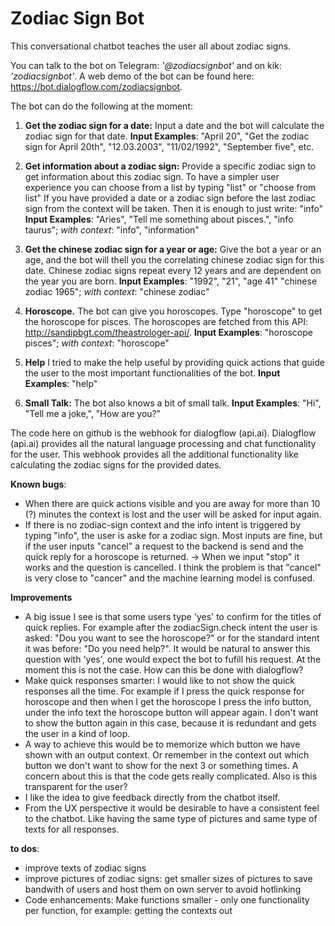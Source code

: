 # Zodiac Sign Bot #
This conversational chatbot teaches the user all about zodiac signs. 

You can talk to the bot on Telegram: _'@zodiacsignbot'_ and on kik: _'zodiacsignbot'_.
A web demo of the bot can be found here: https://bot.dialogflow.com/zodiacsignbot.

The bot can do the following at the moment: 

1. **Get the zodiac sign for a date:**
Input a date and the bot will calculate the zodiac sign for that date.
**Input Examples**: "April 20", "Get the zodiac sign for April 20th", "12.03.2003", "11/02/1992", "September five", etc. 

2. **Get information about a zodiac sign:**
Provide a specific zodiac sign to get information about this zodiac sign. To have a simpler user experience you can choose from a list by typing "list" or "choose from list" If you have provided a date or a zodiac sign before the last zodiac sign from the context will be taken. Then it is enough to just write: "info"
**Input Examples**: "Aries", "Tell me something about pisces.", "info taurus"; *with context*: "info", "information"

3. **Get the chinese zodiac sign for a year or age:**
Give the bot a year or an age, and the bot will thell you the correlating chinese zodiac sign for this date. Chinese zodiac signs repeat every 12 years and are dependent on the year you are born.
**Input Examples**: "1992", "21", "age 41" "chinese zodiac 1965"; *with context*: "chinese zodiac"

4. **Horoscope.**
The bot can give you horoscopes. Type "horoscope" to get the horoscope for pisces. The horoscopes are fetched from this API: http://sandipbgt.com/theastrologer-api/.
**Input Examples**: "horoscope pisces"; *with context*: "horoscope"

5. **Help**
I tried to make the help useful by providing quick actions that guide the user to the most important functionalities of the bot.
**Input Examples**: "help"

6. **Small Talk:**
The bot also knows a bit of small talk.
**Input Examples**: "Hi", "Tell me a joke,", "How are you?"

The code here on github is the webhook for dialogflow (api.ai). Dialogflow (api.ai) provides all the natural language processing and chat functionality for the user. This webhook provides all the additional functionality like calculating the zodiac signs for the provided dates.

**Known bugs**: 
- When there are quick actions visible and you are away for more than 10 (?) minutes the context is lost and the user will be asked for input again. 
- If there is no zodiac-sign context and the info intent is triggered by typing "info", the user is aske for a zodiac sign. Most inputs are fine, but if the user inputs "cancel" a request to the backend is send and the quick reply for a horoscope is returned. -> When we input "stop" it works and the question is cancelled. I think the problem is that "cancel" is very close to "cancer" and the machine learning model is confused.

**Improvements**
- A big issue I see is that some users type 'yes' to confirm for the titles of quick replies. For example after the zodiacSign.check intent the user is asked: "Dou you want to see the horoscope?" or for the standard intent it was before: "Do you need help?". It would be natural to answer this question with 'yes', one would expect the bot to fufill his request. At the moment this is not the case. How can this be done with dialogflow?
- Make quick responses smarter: I would like to not show the quick responses all the time. For example if I press the quick response for horoscope and then when I get the horoscope I press the info button, under the info text the horoscope button will appear again. I don't want to show the button again in this case, because it is redundant and gets the user in a kind of loop. 
- A way to achieve this would be to memorize which button we have shown with an output context. Or remember in the context out which button we don't want to show for the next 3 or something times. A concern about this is that the code gets really complicated. Also is this transparent for the user?
- I like the idea to give feedback directly from the chatbot itself.
- From the UX perspective it would be desirable to have a consistent feel to the chatbot. Like having the same type of pictures and same type of texts for all responses.

**to dos**:
- improve texts of zodiac signs
- improve pictures of zodiac signs: get smaller sizes of pictures to save bandwith of users and host them on own server to avoid hotlinking
- Code enhancements: Make functions smaller - only one functionality per function, for example: getting the contexts out